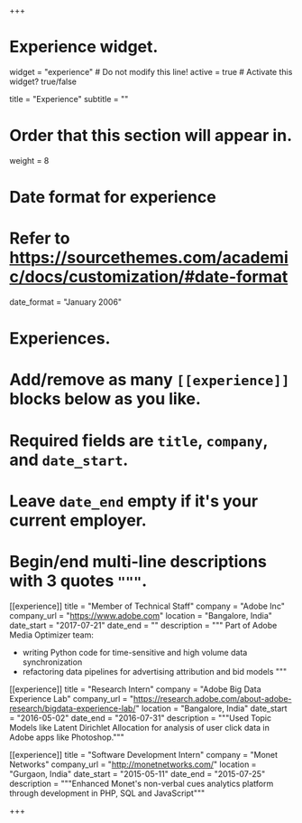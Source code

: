 +++
# Experience widget.
widget = "experience"  # Do not modify this line!
active = true  # Activate this widget? true/false

title = "Experience"
subtitle = ""

# Order that this section will appear in.
weight = 8

# Date format for experience
#   Refer to https://sourcethemes.com/academic/docs/customization/#date-format
date_format = "January 2006"

# Experiences.
#   Add/remove as many `[[experience]]` blocks below as you like.
#   Required fields are `title`, `company`, and `date_start`.
#   Leave `date_end` empty if it's your current employer.
#   Begin/end multi-line descriptions with 3 quotes `"""`.
[[experience]]
  title = "Member of Technical Staff"
  company = "Adobe Inc"
  company_url = "https://www.adobe.com"
  location = "Bangalore, India"
  date_start = "2017-07-21"
  date_end = ""
  description = """
  Part of Adobe Media Optimizer team:
  
  * writing Python code for time-sensitive and high volume data synchronization
  * refactoring data pipelines for advertising attribution and bid models
  """

[[experience]]
  title = "Research Intern"
  company = "Adobe Big Data Experience Lab"
  company_url = "https://research.adobe.com/about-adobe-research/bigdata-experience-lab/"
  location = "Bangalore, India"
  date_start = "2016-05-02"
  date_end = "2016-07-31"
  description = """Used Topic Models like Latent Dirichlet Allocation for analysis of user click data in Adobe apps like Photoshop."""

[[experience]]
  title = "Software Development Intern"
  company = "Monet Networks"
  company_url = "http://monetnetworks.com/"
  location = "Gurgaon, India"
  date_start = "2015-05-11"
  date_end = "2015-07-25"
  description = """Enhanced Monet's non-verbal cues analytics platform through development in PHP, SQL and JavaScript"""

+++
